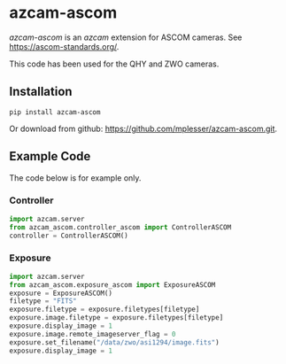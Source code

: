 # azcam-ascom

*azcam-ascom* is an *azcam* extension for ASCOM cameras. See https://ascom-standards.org/.

This code has been used for the QHY and ZWO cameras.

## Installation

`pip install azcam-ascom`

Or download from github: https://github.com/mplesser/azcam-ascom.git.

## Example Code

The code below is for example only.

### Controller

```python
import azcam.server
from azcam_ascom.controller_ascom import ControllerASCOM
controller = ControllerASCOM()
```

### Exposure

```python
import azcam.server
from azcam_ascom.exposure_ascom import ExposureASCOM
exposure = ExposureASCOM()
filetype = "FITS"
exposure.filetype = exposure.filetypes[filetype]
exposure.image.filetype = exposure.filetypes[filetype]
exposure.display_image = 1
exposure.image.remote_imageserver_flag = 0
exposure.set_filename("/data/zwo/asi1294/image.fits")
exposure.display_image = 1
```
